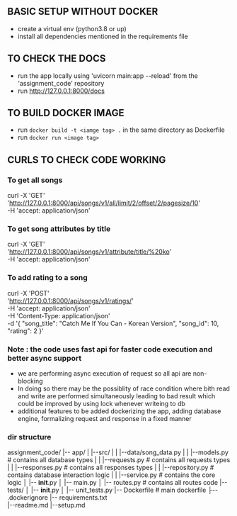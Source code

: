 ## BASIC SETUP WITHOUT DOCKER
- create a virtual env  (python3.8 or up)
- install all dependencies mentioned in the requirements file


## TO CHECK THE DOCS 
- run the app locally using 'uvicorn main:app --reload' from the 'assignment_code' repository
- run http://127.0.0.1:8000/docs


## TO BUILD DOCKER IMAGE 
- run `docker build -t <iamge tag> .`  in the same directory as Dockerfile
- run `docker run <image tag>`

## CURLS TO CHECK CODE WORKING
### To get all songs 
curl -X 'GET' \
  'http://127.0.0.1:8000/api/songs/v1/all/limit/2/offset/2/pagesize/10' \
  -H 'accept: application/json'

### To get song attributes by title
curl -X 'GET' \
  'http://127.0.0.1:8000/api/songs/v1/attribute/title/%20ko' \
  -H 'accept: application/json'

### To add rating to a song
curl -X 'POST' \
  'http://127.0.0.1:8000/api/songs/v1/ratings/' \
  -H 'accept: application/json' \
  -H 'Content-Type: application/json' \
  -d '{
  "song_title": "Catch Me If You Can - Korean Version",
  "song_id": 10,
  "rating": 2
}'

### Note : the code uses fast api for faster code execution and better async support 
- we are performing async execution of request so all api are non-blocking
- In doing so there may be the possiblity of race condition where bith read and write are performed simultaneously leading to bad result which could be improved by using lock whenever writeing to db 
- additional features to be added dockerizing the app, adding database engine, formalizing request and response in a fixed manner 


### dir structure
assignment_code/
|-- app/
|   |--src/
|   |    |--data/song_data.py
|   |    |--models.py     # contains all database types
|   |    |--requests.py   # contains all requests types
|   |    |--responses.py  # contains all responses types
|   |    |--repository.py  # contains database interaction logic
|   |    |--service.py # contains the core logic
│   |-- __init__.py
│   |-- main.py
│   |-- routes.py       # contains all routes code
|-- tests/
│   |-- __init__.py
│   |-- unit_tests.py
|-- Dockerfile     # main dockerfile
├-- .dockerignore
|-- requirements.txt  
|--readme.md
|--setup.md